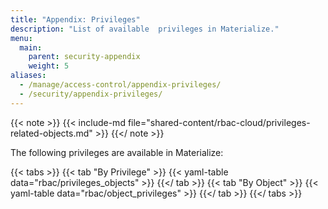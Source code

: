 ```yaml
---
title: "Appendix: Privileges"
description: "List of available  privileges in Materialize."
menu:
  main:
    parent: security-appendix
    weight: 5
aliases:
  - /manage/access-control/appendix-privileges/
  - /security/appendix-privileges/
---
```


{{< note >}}
{{< include-md file="shared-content/rbac-cloud/privileges-related-objects.md" >}}
{{</ note >}}

The following privileges are available in Materialize:

{{< tabs >}}
{{< tab "By Privilege" >}}
{{< yaml-table data="rbac/privileges_objects" >}}
{{</ tab >}}
{{< tab "By Object" >}}
{{< yaml-table data="rbac/object_privileges" >}}
{{</ tab >}}
{{</ tabs >}}
